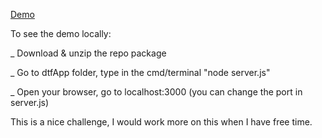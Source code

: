 [Demo](http://www.codingisloving.com/WEBAPPS/datafarmer/index.html)

To see the demo locally:

_ Download & unzip the repo package

_ Go to dtfApp folder, type in the cmd/terminal "node server.js"

_ Open your browser, go to localhost:3000 (you can change the port in server.js)

This is a nice challenge, I would work more on this when I have free time.
